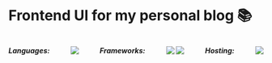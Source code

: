 # Frontend UI for my personal blog 📚

<h5 style="display: flex; justify-content: space-between; margin: 0; padding: 0;">
<p>Languages: </p>
<p><img src="https://img.shields.io/badge/-JavaScript-white?style=flat-square&logo=javascript" />
  
<p>Frameworks: </p>
<p>
  <img src="https://img.shields.io/badge/-React-white?style=flat-square&logo=react" />
  <img src="https://img.shields.io/badge/-Typescript-white?style=flat-square&logo=typescript" />
</p>

<p>Hosting: </p>
<p><img src="https://img.shields.io/badge/-Firebase-white?style=flat-square&logo=firebase&logoColor=FFCB2D" /></p>
</h5>
